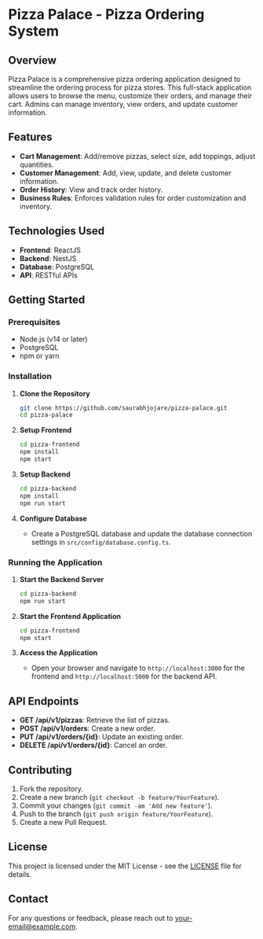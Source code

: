 # Pizza Palace - Pizza Ordering System

## Overview

Pizza Palace is a comprehensive pizza ordering application designed to streamline the ordering process for pizza stores. This full-stack application allows users to browse the menu, customize their orders, and manage their cart. Admins can manage inventory, view orders, and update customer information.

## Features

- **Cart Management**: Add/remove pizzas, select size, add toppings, adjust quantities.
- **Customer Management**: Add, view, update, and delete customer information.
- **Order History**: View and track order history.
- **Business Rules**: Enforces validation rules for order customization and inventory.

## Technologies Used

- **Frontend**: ReactJS
- **Backend**: NestJS
- **Database**: PostgreSQL
- **API**: RESTful APIs

## Getting Started

### Prerequisites

- Node.js (v14 or later)
- PostgreSQL
- npm or yarn

### Installation

1. **Clone the Repository**

    ```bash
    git clone https://github.com/saurabhjojare/pizza-palace.git
    cd pizza-palace
    ```

2. **Setup Frontend**

    ```bash
    cd pizza-frontend
    npm install
    npm start
    ```

3. **Setup Backend**

    ```bash
    cd pizza-backend
    npm install
    npm run start
    ```

4. **Configure Database**

    - Create a PostgreSQL database and update the database connection settings in `src/config/database.config.ts`.

### Running the Application

1. **Start the Backend Server**

    ```bash
    cd pizza-backend
    npm run start
    ```

2. **Start the Frontend Application**

    ```bash
    cd pizza-frontend
    npm start
    ```

3. **Access the Application**

    - Open your browser and navigate to `http://localhost:3000` for the frontend and `http://localhost:5000` for the backend API.

## API Endpoints

- **GET /api/v1/pizzas**: Retrieve the list of pizzas.
- **POST /api/v1/orders**: Create a new order.
- **PUT /api/v1/orders/{id}**: Update an existing order.
- **DELETE /api/v1/orders/{id}**: Cancel an order.

## Contributing

1. Fork the repository.
2. Create a new branch (`git checkout -b feature/YourFeature`).
3. Commit your changes (`git commit -am 'Add new feature'`).
4. Push to the branch (`git push origin feature/YourFeature`).
5. Create a new Pull Request.

## License

This project is licensed under the MIT License - see the [LICENSE](LICENSE) file for details.

## Contact

For any questions or feedback, please reach out to [your-email@example.com](mailto:your-email@example.com).
